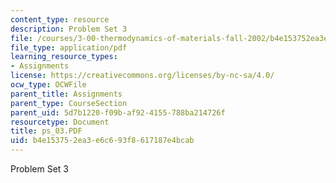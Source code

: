 ```yaml
---
content_type: resource
description: Problem Set 3
file: /courses/3-00-thermodynamics-of-materials-fall-2002/b4e153752ea3e6c693f8617187e4bcab_ps_03.PDF
file_type: application/pdf
learning_resource_types:
- Assignments
license: https://creativecommons.org/licenses/by-nc-sa/4.0/
ocw_type: OCWFile
parent_title: Assignments
parent_type: CourseSection
parent_uid: 5d7b1220-f09b-af92-4155-788ba214726f
resourcetype: Document
title: ps_03.PDF
uid: b4e15375-2ea3-e6c6-93f8-617187e4bcab
---
```

Problem Set 3